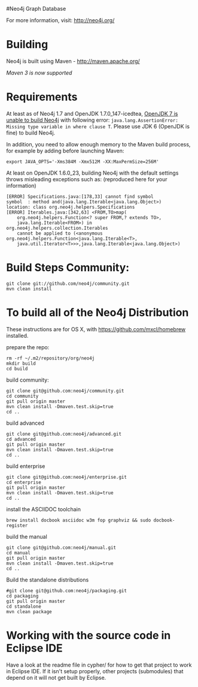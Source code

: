 #Neo4j Graph Database

For more information, visit:
http://neo4j.org/

# Building
Neo4j is built using Maven - http://maven.apache.org/

*Maven 3 is now supported*


Requirements
============

At least as of Neo4j 1.7 and OpenJDK 1.7.0_147-icedtea,
[OpenJDK 7 is unable to build Neo4j](https://groups.google.com/group/neo4j/msg/e208be9ee1c101d7) with
following error: `java.lang.AssertionError: Missing type variable in where clause T`.
Please use JDK 6 (OpenJDK is fine) to build Neo4j.

In addition, you need to allow enough memory to the Maven build process,
for example by adding before launching Maven:

    export JAVA_OPTS='-Xms384M -Xmx512M -XX:MaxPermSize=256M'

At least on OpenJDK 1.6.0_23, building Neo4j with the default settings
throws misleading exceptions such as: (reproduced here for your information)

    [ERROR] Specifications.java:[178,33] cannot find symbol
    symbol  : method and(java.lang.Iterable<java.lang.Object>)
    location: class org.neo4j.helpers.Specifications
    [ERROR] Iterables.java:[342,63] <FROM,TO>map(
		org.neo4j.helpers.Function<? super FROM,? extends TO>,
		java.lang.Iterable<FROM>) in org.neo4j.helpers.collection.Iterables
		cannot be applied to (<anonymous org.neo4j.helpers.Function<java.lang.Iterable<T>,
		java.util.Iterator<T>>>,java.lang.Iterable<java.lang.Object>)


Build Steps Community:
======================

    git clone git://github.com/neo4j/community.git
    mvn clean install


To build all of the Neo4j Distribution
======================================


These instructions are for OS X, with https://github.com/mxcl/homebrew installed.

prepare the repo:

    rm -rf ~/.m2/repository/org/neo4j
    mkdir build
    cd build

build community:

    git clone git@github.com:neo4j/community.git
    cd community
    git pull origin master
    mvn clean install -Dmaven.test.skip=true
    cd ..

build advanced

    git clone git@github.com:neo4j/advanced.git
    cd advanced
    git pull origin master
    mvn clean install -Dmaven.test.skip=true
    cd ..

build enterprise

    git clone git@github.com:neo4j/enterprise.git
    cd enterprise
    git pull origin master
    mvn clean install -Dmaven.test.skip=true
    cd ..

install the ASCIIDOC toolchain

    brew install docbook asciidoc w3m fop graphviz && sudo docbook-register

build the manual

    git clone git@github.com:neo4j/manual.git
    cd manual
    git pull origin master
    mvn clean install -Dmaven.test.skip=true
    cd ..

Build the standalone distributions

    #git clone git@github.com:neo4j/packaging.git
    cd packaging
    git pull origin master
    cd standalone
    mvn clean package


Working with the source code in Eclipse IDE
===========================================

Have a look at the readme file in cypher/ for how to get that project to work in Eclipse IDE.
If it isn't setup properly, other projects (submodules) that depend on it will not get built by Eclipse.

